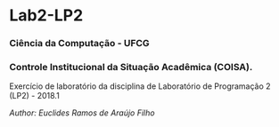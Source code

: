 # Lab2-LP2
### Ciência da Computação - UFCG
### Controle Institucional da Situação Acadêmica (COISA).
<p>Exercício de laboratório da disciplina de Laboratório de Programação 2 (LP2) - 2018.1</p>
<p><em>Author: Euclides Ramos de Araújo Filho</em></p>
